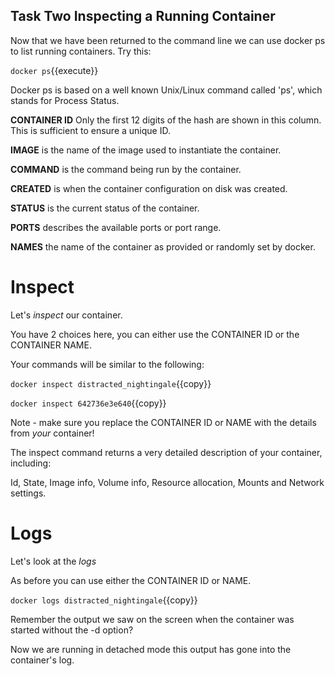 ## Task Two Inspecting a Running Container

Now that we have been returned to the command line we can use docker ps to list running containers. Try this:

`docker ps`{{execute}} 

Docker ps is based on a well known Unix/Linux command called 'ps', which stands for Process Status.

**CONTAINER ID** Only the first 12 digits of the hash are shown in this column. This is sufficient to ensure a unique ID.

**IMAGE** is the name of the image used to instantiate the container.

**COMMAND** is the command being run by the container.

**CREATED** is when the container configuration on disk was created.

**STATUS** is the current status of the container.

**PORTS** describes the available ports or port range.

**NAMES** the name of the container as provided or randomly set by docker.

# Inspect

Let's _inspect_ our container.

You have 2 choices here, you can either use the CONTAINER ID or the CONTAINER NAME.

Your commands will be similar to the following: 

`docker inspect distracted_nightingale`{{copy}}

`docker inspect 642736e3e640`{{copy}}

Note - make sure you replace the CONTAINER ID or NAME with the details from _your_ container!

The inspect command returns a very detailed description of your container, including:

Id, State, Image info, Volume info, Resource allocation, Mounts and Network settings.

# Logs

Let's look at the _logs_

As before you can use either the CONTAINER ID or NAME.

`docker logs distracted_nightingale`{{copy}}

Remember the output we saw on the screen when the container was started without the -d option?

Now we are running in detached mode this output has gone into the container's log.